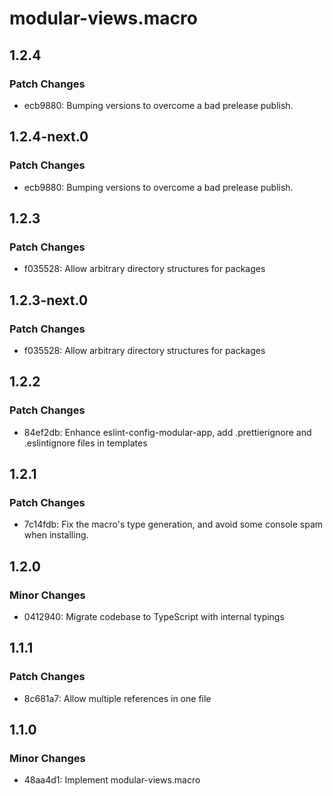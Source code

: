 # modular-views.macro

## 1.2.4

### Patch Changes

- ecb9880: Bumping versions to overcome a bad prelease publish.

## 1.2.4-next.0

### Patch Changes

- ecb9880: Bumping versions to overcome a bad prelease publish.

## 1.2.3

### Patch Changes

- f035528: Allow arbitrary directory structures for packages

## 1.2.3-next.0

### Patch Changes

- f035528: Allow arbitrary directory structures for packages

## 1.2.2

### Patch Changes

- 84ef2db: Enhance eslint-config-modular-app, add .prettierignore and
  .eslintignore files in templates

## 1.2.1

### Patch Changes

- 7c14fdb: Fix the macro's type generation, and avoid some console spam when
  installing.

## 1.2.0

### Minor Changes

- 0412940: Migrate codebase to TypeScript with internal typings

## 1.1.1

### Patch Changes

- 8c681a7: Allow multiple references in one file

## 1.1.0

### Minor Changes

- 48aa4d1: Implement modular-views.macro
